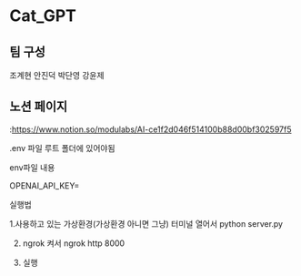 # Cat_GPT

## 팀 구성
조계현
안진덕
박단영
강윤제

## 노션 페이지
:https://www.notion.so/modulabs/AI-ce1f2d046f514100b88d00bf302597f5


.env 파일 루트 폴더에 있어야됨

env파일 내용

OPENAI_API_KEY=

실행법

1.사용하고 있는 가상환경(가상환경 아니면 그냥) 터미널 열어서 python server.py

2. ngrok 켜서 ngrok http 8000

3. 실행
